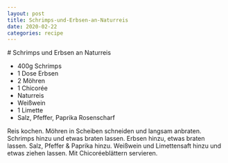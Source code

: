 ```yaml
---
layout: post
title: Schrimps-und-Erbsen-an-Naturreis
date: 2020-02-22
categories: recipe
---
```

﻿# Schrimps und Erbsen an Naturreis

- 400g Schrimps
- 1 Dose Erbsen
- 2 Möhren
- 1 Chicorée
- Naturreis
- Weißwein
- 1 Limette
- Salz, Pfeffer, Paprika Rosenscharf

Reis kochen.
Möhren in Scheiben schneiden und langsam anbraten.
Schrimps hinzu und etwas braten lassen.
Erbsen hinzu, etwas braten lassen.
Salz, Pfeffer & Paprika hinzu.
Weißwein und Limettensaft hinzu und etwas ziehen lassen.
Mit Chicoréeblättern servieren.